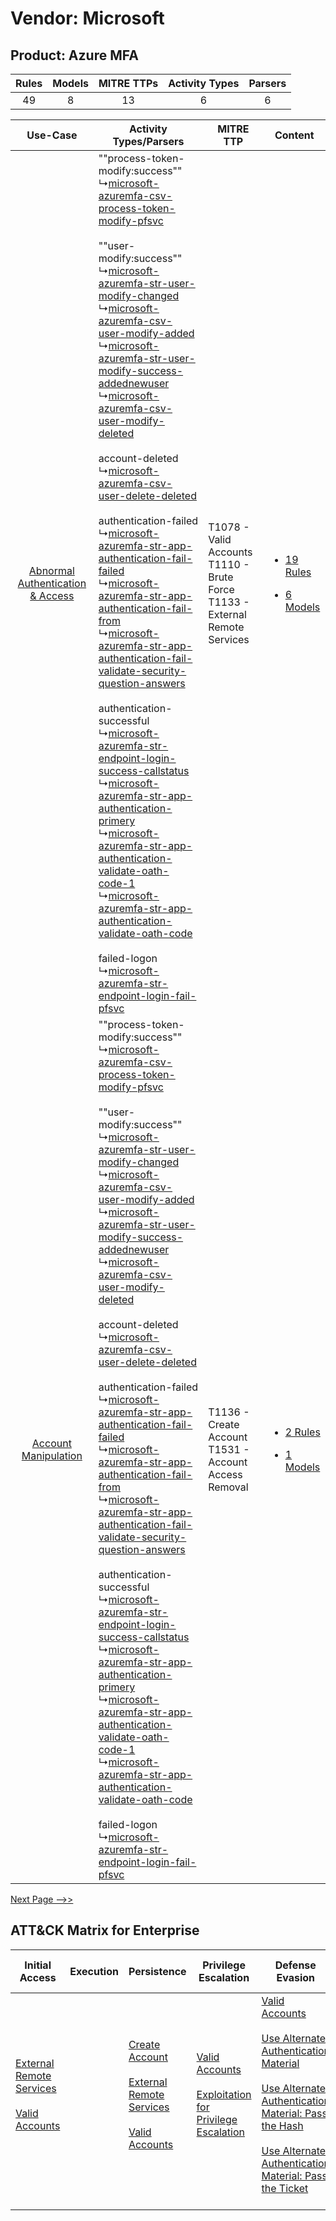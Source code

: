 Vendor: Microsoft
=================
Product: Azure MFA
------------------
| Rules | Models | MITRE TTPs | Activity Types | Parsers |
|:-----:|:------:|:----------:|:--------------:|:-------:|
|  49   |   8    |     13     |       6        |    6    |

|    Use-Case    | Activity Types/Parsers    | MITRE TTP    | Content    |
|:----:| ---- | ---- | ---- |
| [Abnormal Authentication & Access](../../../UseCases/uc_abnormal_authentication_&_access.md) |  ""process-token-modify:success""<br> ↳[microsoft-azuremfa-csv-process-token-modify-pfsvc](Ps/pC_microsoftazuremfacsvprocesstokenmodifypfsvc.md)<br><br> ""user-modify:success""<br> ↳[microsoft-azuremfa-str-user-modify-changed](Ps/pC_microsoftazuremfastrusermodifychanged.md)<br> ↳[microsoft-azuremfa-csv-user-modify-added](Ps/pC_microsoftazuremfacsvusermodifyadded.md)<br> ↳[microsoft-azuremfa-str-user-modify-success-addednewuser](Ps/pC_microsoftazuremfastrusermodifysuccessaddednewuser.md)<br> ↳[microsoft-azuremfa-csv-user-modify-deleted](Ps/pC_microsoftazuremfacsvusermodifydeleted.md)<br><br> account-deleted<br> ↳[microsoft-azuremfa-csv-user-delete-deleted](Ps/pC_microsoftazuremfacsvuserdeletedeleted.md)<br><br> authentication-failed<br> ↳[microsoft-azuremfa-str-app-authentication-fail-failed](Ps/pC_microsoftazuremfastrappauthenticationfailfailed.md)<br> ↳[microsoft-azuremfa-str-app-authentication-fail-from](Ps/pC_microsoftazuremfastrappauthenticationfailfrom.md)<br> ↳[microsoft-azuremfa-str-app-authentication-fail-validate-security-question-answers](Ps/pC_microsoftazuremfastrappauthenticationfailvalidatesecurityquestionanswers.md)<br><br> authentication-successful<br> ↳[microsoft-azuremfa-str-endpoint-login-success-callstatus](Ps/pC_microsoftazuremfastrendpointloginsuccesscallstatus.md)<br> ↳[microsoft-azuremfa-str-app-authentication-primery](Ps/pC_microsoftazuremfastrappauthenticationprimery.md)<br> ↳[microsoft-azuremfa-str-app-authentication-validate-oath-code-1](Ps/pC_microsoftazuremfastrappauthenticationvalidateoathcode1.md)<br> ↳[microsoft-azuremfa-str-app-authentication-validate-oath-code](Ps/pC_microsoftazuremfastrappauthenticationvalidateoathcode.md)<br><br> failed-logon<br> ↳[microsoft-azuremfa-str-endpoint-login-fail-pfsvc](Ps/pC_microsoftazuremfastrendpointloginfailpfsvc.md)<br> | T1078 - Valid Accounts<br>T1110 - Brute Force<br>T1133 - External Remote Services<br> | [<ul><li>19 Rules</li></ul><ul><li>6 Models</li></ul>](RM/r_m_microsoft_azure_mfa_Abnormal_Authentication_&_Access.md) |
|    [Account Manipulation](../../../UseCases/uc_account_manipulation.md)    |  ""process-token-modify:success""<br> ↳[microsoft-azuremfa-csv-process-token-modify-pfsvc](Ps/pC_microsoftazuremfacsvprocesstokenmodifypfsvc.md)<br><br> ""user-modify:success""<br> ↳[microsoft-azuremfa-str-user-modify-changed](Ps/pC_microsoftazuremfastrusermodifychanged.md)<br> ↳[microsoft-azuremfa-csv-user-modify-added](Ps/pC_microsoftazuremfacsvusermodifyadded.md)<br> ↳[microsoft-azuremfa-str-user-modify-success-addednewuser](Ps/pC_microsoftazuremfastrusermodifysuccessaddednewuser.md)<br> ↳[microsoft-azuremfa-csv-user-modify-deleted](Ps/pC_microsoftazuremfacsvusermodifydeleted.md)<br><br> account-deleted<br> ↳[microsoft-azuremfa-csv-user-delete-deleted](Ps/pC_microsoftazuremfacsvuserdeletedeleted.md)<br><br> authentication-failed<br> ↳[microsoft-azuremfa-str-app-authentication-fail-failed](Ps/pC_microsoftazuremfastrappauthenticationfailfailed.md)<br> ↳[microsoft-azuremfa-str-app-authentication-fail-from](Ps/pC_microsoftazuremfastrappauthenticationfailfrom.md)<br> ↳[microsoft-azuremfa-str-app-authentication-fail-validate-security-question-answers](Ps/pC_microsoftazuremfastrappauthenticationfailvalidatesecurityquestionanswers.md)<br><br> authentication-successful<br> ↳[microsoft-azuremfa-str-endpoint-login-success-callstatus](Ps/pC_microsoftazuremfastrendpointloginsuccesscallstatus.md)<br> ↳[microsoft-azuremfa-str-app-authentication-primery](Ps/pC_microsoftazuremfastrappauthenticationprimery.md)<br> ↳[microsoft-azuremfa-str-app-authentication-validate-oath-code-1](Ps/pC_microsoftazuremfastrappauthenticationvalidateoathcode1.md)<br> ↳[microsoft-azuremfa-str-app-authentication-validate-oath-code](Ps/pC_microsoftazuremfastrappauthenticationvalidateoathcode.md)<br><br> failed-logon<br> ↳[microsoft-azuremfa-str-endpoint-login-fail-pfsvc](Ps/pC_microsoftazuremfastrendpointloginfailpfsvc.md)<br> | T1136 - Create Account<br>T1531 - Account Access Removal<br>    | [<ul><li>2 Rules</li></ul><ul><li>1 Models</li></ul>](RM/r_m_microsoft_azure_mfa_Account_Manipulation.md)    |
[Next Page -->>](2_ds_microsoft_azure_mfa.md)

ATT&CK Matrix for Enterprise
----------------------------
| Initial Access                                                                                                                                   | Execution | Persistence                                                                                                                                                                                                         | Privilege Escalation                                                                                                                                          | Defense Evasion                                                                                                                                                                                                                                                                                                                                                                           | Credential Access                                                                                                                                    | Discovery | Lateral Movement                                                                                                                                                                                                                                                                                                                                    | Collection | Command and Control                                                                                                                       | Exfiltration | Impact                                                                      |
| ------------------------------------------------------------------------------------------------------------------------------------------------ | --------- | ------------------------------------------------------------------------------------------------------------------------------------------------------------------------------------------------------------------- | ------------------------------------------------------------------------------------------------------------------------------------------------------------- | ----------------------------------------------------------------------------------------------------------------------------------------------------------------------------------------------------------------------------------------------------------------------------------------------------------------------------------------------------------------------------------------- | ---------------------------------------------------------------------------------------------------------------------------------------------------- | --------- | --------------------------------------------------------------------------------------------------------------------------------------------------------------------------------------------------------------------------------------------------------------------------------------------------------------------------------------------------- | ---------- | ----------------------------------------------------------------------------------------------------------------------------------------- | ------------ | --------------------------------------------------------------------------- |
| [External Remote Services](https://attack.mitre.org/techniques/T1133)<br><br>[Valid Accounts](https://attack.mitre.org/techniques/T1078)<br><br> |           | [Create Account](https://attack.mitre.org/techniques/T1136)<br><br>[External Remote Services](https://attack.mitre.org/techniques/T1133)<br><br>[Valid Accounts](https://attack.mitre.org/techniques/T1078)<br><br> | [Valid Accounts](https://attack.mitre.org/techniques/T1078)<br><br>[Exploitation for Privilege Escalation](https://attack.mitre.org/techniques/T1068)<br><br> | [Valid Accounts](https://attack.mitre.org/techniques/T1078)<br><br>[Use Alternate Authentication Material](https://attack.mitre.org/techniques/T1550)<br><br>[Use Alternate Authentication Material: Pass the Hash](https://attack.mitre.org/techniques/T1550/002)<br><br>[Use Alternate Authentication Material: Pass the Ticket](https://attack.mitre.org/techniques/T1550/003)<br><br> | [Brute Force](https://attack.mitre.org/techniques/T1110)<br><br>[Steal or Forge Kerberos Tickets](https://attack.mitre.org/techniques/T1558)<br><br> |           | [Exploitation of Remote Services](https://attack.mitre.org/techniques/T1210)<br><br>[Remote Services](https://attack.mitre.org/techniques/T1021)<br><br>[Use Alternate Authentication Material](https://attack.mitre.org/techniques/T1550)<br><br>[Remote Services: Remote Desktop Protocol](https://attack.mitre.org/techniques/T1021/001)<br><br> |            | [Proxy: Multi-hop Proxy](https://attack.mitre.org/techniques/T1090/003)<br><br>[Proxy](https://attack.mitre.org/techniques/T1090)<br><br> |              | [Account Access Removal](https://attack.mitre.org/techniques/T1531)<br><br> |